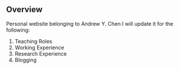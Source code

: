## Overview
Personal website belonging to Andrew Y. Chen
I will update it for the following:
1. Teaching Roles
2. Working Experience
3. Research Experience
4. Blogging


